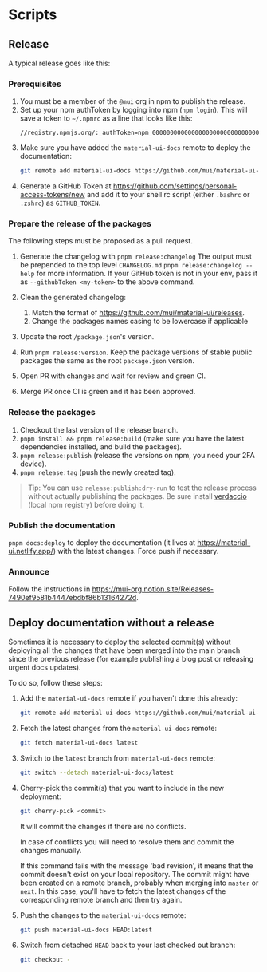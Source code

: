 # Scripts

## Release

A typical release goes like this:

### Prerequisites

1. You must be a member of the `@mui` org in npm to publish the release.
2. Set up your npm authToken by logging into npm (`npm login`). This will save a token to `~/.npmrc` as a line that looks
   like this:
   ```text
   //registry.npmjs.org/:_authToken=npm_000000000000000000000000000000000000
   ```
3. Make sure you have added the `material-ui-docs` remote to deploy the documentation:
   ```bash
   git remote add material-ui-docs https://github.com/mui/material-ui-docs.git
   ```
4. Generate a GitHub Token at https://github.com/settings/personal-access-tokens/new and add it to your shell rc script (either `.bashrc` or `.zshrc`) as `GITHUB_TOKEN`.

### Prepare the release of the packages

The following steps must be proposed as a pull request.

1. Generate the changelog with `pnpm release:changelog`
   The output must be prepended to the top level `CHANGELOG.md`
   `pnpm release:changelog --help` for more information. If your GitHub token is not in your env, pass it as `--githubToken <my-token>` to the above command.

2. Clean the generated changelog:
   1. Match the format of https://github.com/mui/material-ui/releases.
   2. Change the packages names casing to be lowercase if applicable
3. Update the root `/package.json`'s version.
4. Run `pnpm release:version`. Keep the package versions of stable public packages the same as the root `package.json` version.
5. Open PR with changes and wait for review and green CI.
6. Merge PR once CI is green and it has been approved.

### Release the packages

1. Checkout the last version of the release branch.
2. `pnpm install && pnpm release:build` (make sure you have the latest dependencies installed, and build the packages).
3. `pnpm release:publish` (release the versions on npm, you need your 2FA device).
4. `pnpm release:tag` (push the newly created tag).

> Tip: You can use `release:publish:dry-run` to test the release process without actually publishing the packages.
> Be sure install [verdaccio](https://verdaccio.org/) (local npm registry) before doing it.

### Publish the documentation

`pnpm docs:deploy` to deploy the documentation (it lives at https://material-ui.netlify.app/) with the latest changes.
Force push if necessary.

### Announce

Follow the instructions in https://mui-org.notion.site/Releases-7490ef9581b4447ebdbf86b13164272d.

## Deploy documentation without a release

Sometimes it is necessary to deploy the selected commit(s) without
deploying all the changes that have been merged into the main branch
since the previous release (for example publishing a blog post or releasing
urgent docs updates).

To do so, follow these steps:

1. Add the `material-ui-docs` remote if you haven't done this already:

   ```bash
   git remote add material-ui-docs https://github.com/mui/material-ui-docs.git
   ```

2. Fetch the latest changes from the `material-ui-docs` remote:

   ```bash
   git fetch material-ui-docs latest
   ```

3. Switch to the `latest` branch from `material-ui-docs` remote:

   ```bash
   git switch --detach material-ui-docs/latest
   ```

4. Cherry-pick the commit(s) that you want to include in the new deployment:

   ```bash
   git cherry-pick <commit>
   ```

   It will commit the changes if there are no conflicts.

   In case of conflicts you will need to resolve them and commit the changes manually.

   If this command fails with the message 'bad revision', it means that the commit doesn't exist on your local repository.
   The commit might have been created on a remote branch, probably when merging into `master` or `next`.
   In this case, you'll have to fetch the latest changes of the corresponding remote branch and then try again.

5. Push the changes to the `material-ui-docs` remote:

   ```bash
   git push material-ui-docs HEAD:latest
   ```

6. Switch from detached `HEAD` back to your last checked out branch:

   ```bash
   git checkout -
   ```
